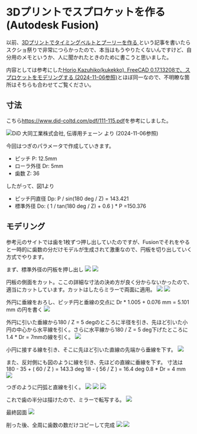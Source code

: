 # 3Dプリントでスプロケットを作る (Autodesk Fusion)

以前、[3Dプリントでタイミングベルトとプーリーを作る ](https://lnln.dev/blog/2024-07-20/)という記事を書いたらスクショ祭りで非常につらかったので、本当はもうやりたくないんですけど、自分用のメモというか、人に聞かれたときのために書こうと思いました。

内容としては参考にした[Horio Kazuhiko(kukekko), FreeCAD 0.17.13208で、スプロケットをモデリングする (2024-11-06参照)](https://freecad.vdlz.xyz/tutorial/MachineElements/Sprocket/Sprocket.html)とほぼ同一なので、不明瞭な箇所はそちらも合わせてご覧ください。


## 寸法

こちら<https://www.did-coltd.com/pdf/111-115.pdf>を参考にしました。

![DiD 大同工業株式会社, 伝導用チェーン より (2024-11-06参照)](001.png)

今回はつぎのパラメータで作成していきます。

- ピッチ P: 12.5mm
- ローラ外径 Dr: 5mm
- 歯数 Z: 36

したがって、図1より

- ピッチ円直径 Dp: P / sin(180 deg / Z) = 143.421
- 標準外径 Do: ( 1 / tan(180 deg / Z) + 0.6 ) * P =150.376


## モデリング

参考元のサイトでは歯を1枚ずつ押し出していたのですが、Fusionでそれをやると一時的に歯数の分だけモデルが生成されて激重なので、円板を切り出していく方式でやります。


まず、標準外径の円板を押し出し
![](002.png)
![](003.png)

円板の側面をカット。ここの詳細な寸法の決め方が良く分からないかったので、適当にカットしています。カットはしたらミラーで両面に適用。
![](004.png)
![](005.png)

外円に垂線をおろし、ピッチ円と垂線の交点に
Dr * 1.005 + 0.076 mm = 5.101 mm
の円を書く
![](006.png)

外円に引いた垂線から180 / Z  = 5 degのところに半径を引き、先ほど引いた小円の中心から水平線を引く。さらに水平線から180 / Z  = 5 deg下げたところに1.4 * Dr = 7mmの線を引く。
![](007.png)

小円に接する線を引き、そこに先ほど引いた直線の先端から垂線を下す。
![](008.png)

また、反対側にも図のように線を引き、先ほどの直線に垂線を下す。
寸法は
180 - 35 + ( 60 / Z )  = 143.3 deg
18 - ( 56 / Z ) = 16.4 deg
0.8 * Dr = 4 mm
![](009.png)

つぎのように円弧と直線を引く。
![](010.png)
![](011.png)
![](012.png)

これで歯の半分は描けたので、ミラーで転写する。
![](013.png)

最終図面
![](020.png)

削った後、全周に歯数の数だけコピーして完成
![](021.png)
![](022.png)

